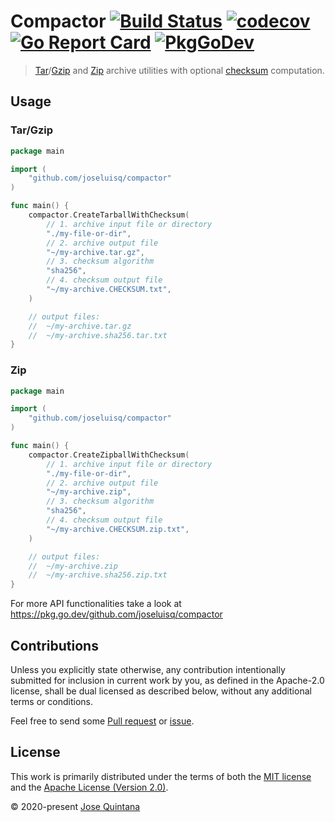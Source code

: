 # Compactor [![Build Status](https://travis-ci.com/joseluisq/compactor.svg?branch=master)](https://travis-ci.com/joseluisq/compactor) [![codecov](https://codecov.io/gh/joseluisq/compactor/branch/master/graph/badge.svg)](https://codecov.io/gh/joseluisq/compactor) [![Go Report Card](https://goreportcard.com/badge/github.com/joseluisq/compactor)](https://goreportcard.com/report/github.com/joseluisq/compactor) [![PkgGoDev](https://pkg.go.dev/badge/github.com/joseluisq/compactor)](https://pkg.go.dev/github.com/joseluisq/compactor)

> [Tar](https://golang.org/pkg/archive/tar/)/[Gzip](https://golang.org/pkg/compress/gzip/) and [Zip](https://golang.org/pkg/archive/zip/) archive utilities with optional [checksum](https://en.wikipedia.org/wiki/Checksum) computation.

## Usage

### Tar/Gzip

```go
package main

import (
	"github.com/joseluisq/compactor"
)

func main() {
	compactor.CreateTarballWithChecksum(
		// 1. archive input file or directory
		"./my-file-or-dir",
		// 2. archive output file
		"~/my-archive.tar.gz",
		// 3. checksum algorithm
		"sha256",
		// 4. checksum output file
		"~/my-archive.CHECKSUM.txt",
	)

	// output files:
	//	~/my-archive.tar.gz
	//	~/my-archive.sha256.tar.txt
}
```

### Zip


```go
package main

import (
	"github.com/joseluisq/compactor"
)

func main() {
	compactor.CreateZipballWithChecksum(
		// 1. archive input file or directory
		"./my-file-or-dir",
		// 2. archive output file
		"~/my-archive.zip",
		// 3. checksum algorithm
		"sha256",
		// 4. checksum output file
		"~/my-archive.CHECKSUM.zip.txt",
	)

	// output files:
	//	~/my-archive.zip
	//	~/my-archive.sha256.zip.txt
}
```

For more API functionalities take a look at https://pkg.go.dev/github.com/joseluisq/compactor

## Contributions

Unless you explicitly state otherwise, any contribution intentionally submitted for inclusion in current work by you, as defined in the Apache-2.0 license, shall be dual licensed as described below, without any additional terms or conditions.

Feel free to send some [Pull request](https://github.com/joseluisq/compactor/pulls) or [issue](https://github.com/joseluisq/compactor/issues).

## License

This work is primarily distributed under the terms of both the [MIT license](LICENSE-MIT) and the [Apache License (Version 2.0)](LICENSE-APACHE).

© 2020-present [Jose Quintana](https://git.io/joseluisq)
